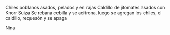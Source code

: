 Chiles poblanos asados, pelados y en rajas
Caldillo de jitomates asados con Knorr Suiza
Se rebana cebilla y se acitrona, luego se agregan los chiles, el caldillo, requesón y se apaga

Nina
